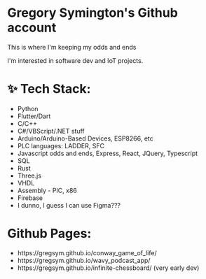 <h1>
  Gregory Symington's Github account
</h1>

<p>
  This is where I'm keeping my odds and ends
</p>

<p>
  I'm interested in software dev and IoT projects.
</p>

<h1>✨ Tech Stack:</h1>

<ul>
<li>Python</li>
<li>Flutter/Dart</li>
<li>C/C++</li>
<li>C#/VBScript/.NET stuff</li>
<li>Arduino/Arduino-Based Devices, ESP8266, etc</li>
<li>PLC languages: LADDER, SFC</li>
<li>Javascript odds and ends, Express, React, JQuery, Typescript</li>
<li>SQL</li>
<li>Rust</li>
<li>Three.js</li>
<li>VHDL</li>
<li>Assembly - PIC, x86</li>
<li>Firebase</li>
<li>I dunno, I guess I can use Figma???</li>
</ul>

<h1>
Github Pages:
</h1>

<ul>
<li>https://gregsym.github.io/conway_game_of_life/</li>
<li>https://gregsym.github.io/wavy_podcast_app/</li>
<li>https://gregsym.github.io/infinite-chessboard/ (very early dev)</li> 
</ul>

